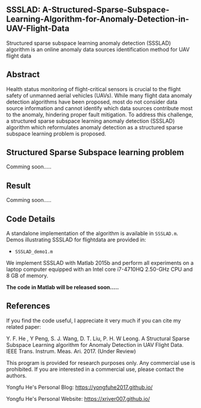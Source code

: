 ##  SSSLAD: A-Structured-Sparse-Subspace-Learning-Algorithm-for-Anomaly-Detection-in-UAV-Flight-Data
Structured sparse subspace learning anomaly detection (SSSLAD) algorithm is an online anomaly data sources identification method for UAV flight data 

## Abstract
Health status monitoring of flight-critical sensors is crucial to the flight safety of unmanned aerial vehicles (UAVs). While many flight data anomaly detection algorithms have been proposed, most do not consider data source information and cannot identify which data sources contribute most to the anomaly, hindering proper fault mitigation. To address this challenge, a structured sparse subspace learning anomaly detection (SSSLAD) algorithm which reformulates anomaly detection as a structured sparse subspace learning problem is proposed.

## Structured Sparse Subspace learning problem
Comming soon.....

## Result
Comming soon.....

## Code Details
A standalone implementation of the algorithm is available in `SSSLAD.m`.
Demos illustrating SSSLAD for flightdata are provided in:
* `SSSLAD_demo1.m`

We implement SSSLAD with Matlab 2015b and perform all experiments on a laptop computer equipped with an Intel core i7-4710HQ 2.50-GHz CPU and 8 GB of memory.

**The code in Matlab will be released soon.....**


## References
If you find the code useful, I appreciate it very much if you can cite my related paper:

Y. F. He , Y Peng, S. J. Wang, D. T. Liu, P. H. W Leong. A Structural Sparse Subspace Learning algorithm for Anomaly Detection in UAV Flight Data. IEEE Trans. Instrum. Meas. Ari. 2017. (Under Review)

This program is provided for research purposes only. Any commercial use is prohibited. If you are interested in a commercial use, please contact the authors. 

Yongfu He's Personal Blog: https://yongfuhe2017.github.io/

Yongfu He's Personal Website: https://xriver007.github.io/
